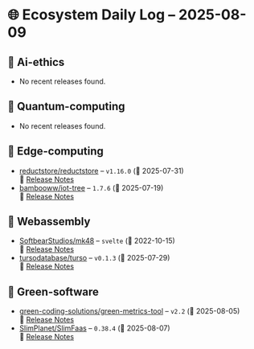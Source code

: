 # 🌐 Ecosystem Daily Log – 2025-08-09

## 🔹 Ai-ethics
- No recent releases found.

## 🔹 Quantum-computing
- No recent releases found.

## 🔹 Edge-computing
- [reductstore/reductstore](https://github.com/reductstore/reductstore/releases/tag/v1.16.0) – `v1.16.0` (📅 2025-07-31)  
  🔗 [Release Notes](https://github.com/reductstore/reductstore/releases/tag/v1.16.0)
- [bambooww/iot-tree](https://github.com/bambooww/iot-tree/releases/tag/1.7.6) – `1.7.6` (📅 2025-07-19)  
  🔗 [Release Notes](https://github.com/bambooww/iot-tree/releases/tag/1.7.6)

## 🔹 Webassembly
- [SoftbearStudios/mk48](https://github.com/SoftbearStudios/mk48/releases/tag/svelte) – `svelte` (📅 2022-10-15)  
  🔗 [Release Notes](https://github.com/SoftbearStudios/mk48/releases/tag/svelte)
- [tursodatabase/turso](https://github.com/tursodatabase/turso/releases/tag/v0.1.3) – `v0.1.3` (📅 2025-07-29)  
  🔗 [Release Notes](https://github.com/tursodatabase/turso/releases/tag/v0.1.3)

## 🔹 Green-software
- [green-coding-solutions/green-metrics-tool](https://github.com/green-coding-solutions/green-metrics-tool/releases/tag/v2.2) – `v2.2` (📅 2025-08-05)  
  🔗 [Release Notes](https://github.com/green-coding-solutions/green-metrics-tool/releases/tag/v2.2)
- [SlimPlanet/SlimFaas](https://github.com/SlimPlanet/SlimFaas/releases/tag/0.38.4) – `0.38.4` (📅 2025-08-07)  
  🔗 [Release Notes](https://github.com/SlimPlanet/SlimFaas/releases/tag/0.38.4)